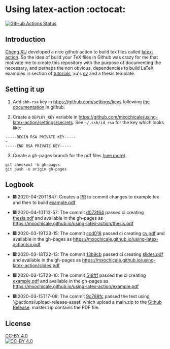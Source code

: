 # Using latex-action :octocat:

[![GitHub Actions Status](https://github.com/mxochicale/using-latex-action/workflows/Compiling-TeX/badge.svg)](https://github.com/mxochicale/using-latex-action/actions)

## Introduction 
[Cheng XU](https://xuc.me) developed a nice github action to build tex files called [latex-action](https://github.com/xu-cheng/latex-action).
So the idea of build your TeX files in Github was crazy for me that motivate me to create this repository with 
the purpose of documenting the necessary, and perhaps the non obvious, 
dependencies to build LaTeX examples in section of [tutorials](https://github.com/xu-cheng/latex-tutorial), 
xu's [cv](https://github.com/xu-cheng/cv) and a thesis template.

## Setting it up
1. Add `shh-rsa` key in https://github.com/settings/keys following [the documentation](https://help.github.com/en/github/authenticating-to-github/adding-a-new-ssh-key-to-your-github-account) in github.

2. Create a `DEPLOY_KEY` variable in https://github.com/mxochicale/using-latex-action/settings/secrets.
See `~/.ssh/id_rsa` for the key which looks like:  
```
-----BEGIN RSA PRIVATE KEY-----
~
-----END RSA PRIVATE KEY-----
```

3. Create a gh-pages branch for the pdf files [(see more)](https://www.freecodecamp.org/forum/t/push-a-new-local-branch-to-a-remote-git-repository-and-track-it-too/13222).
```
git checkout -b gh-pages
git push -u origin gh-pages
```

## Logbook
* :fireworks: 2020-04-20T1847: Creates a [PR](https://github.com/mxochicale/using-latex-action/pull/2) to commit changes to 
example.tex and then to build [example.pdf](https://github.com/mxochicale/using-latex-action/blob/gh-pages/example.pdf)
 
* :fireworks: 2020-04-10T13-57: The commit [d073f64](https://github.com/mxochicale/using-latex-action/commit/d073f64c88d9c57406fe17a75c05652539299731) passed
ci creating [thesis.pdf](https://github.com/mxochicale/using-latex-action/blob/gh-pages/thesis.pdf) and available in the gh-pages 
as https://mxochicale.github.io/using-latex-action/thesis.pdf

* :fireworks: 2020-03-19T23-15: The commit [ccd018](https://github.com/mxochicale/using-latex-action/commit/ccd0187b8657787255d324ace9aa3f59bb6758a4) passed
ci creating [cv.pdf](https://github.com/mxochicale/using-latex-action/blob/gh-pages/cv.pdf) and available in the gh-pages 
as https://mxochicale.github.io/using-latex-action/cv.pdf

* :fireworks: 2020-03-18T22-13: The commit [13b9cb](https://github.com/mxochicale/using-latex-action/commit/13b9c6b296e89789e9d816a626f33430a9dcf0c3) 
passed ci creating [slides.pdf](https://github.com/mxochicale/using-latex-action/blob/gh-pages/slides.pdf) and available in the gh-pages 
as https://mxochicale.github.io/using-latex-action/slides.pdf

* :fireworks: 2020-03-15T23-10: The commit [518fff](https://github.com/mxochicale/using-latex-action/commit/518ffff66db0f74dc650746a6f873a0689b1dce3)
passed the ci creating [example.pdf](https://github.com/mxochicale/using-latex-action/blob/gh-pages/example.pdf) and available in the gh-pages 
as https://mxochicale.github.io/using-latex-action/example.pdf

* :fireworks: 2020-03-15T17-08: The commit [9c788fc](https://github.com/mxochicale/trying-latex-action/commit/9c788fc969b5944a70581bcf7ff425325b45396a) passed 
the test using '@actions/upload-release-asset' which upload a main.zip to the [Github Release](https://github.com/mxochicale/trying-latex-action/actions/runs/56217321). master.zip contains the PDF file.
 
## License 
[CC-BY 4.0](LICENCE)   
[![CC-BY 4.0](https://mirrors.creativecommons.org/presskit/buttons/88x31/svg/by.svg)](http://creativecommons.org/licenses/by/4.0/)